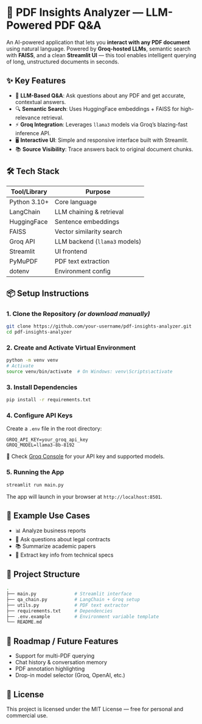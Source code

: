 # 📄 PDF Insights Analyzer — LLM-Powered PDF Q&A

An AI-powered application that lets you **interact with any PDF document** using natural language. Powered by **Groq-hosted LLMs**, semantic search with **FAISS**, and a clean **Streamlit UI** — this tool enables intelligent querying of long, unstructured documents in seconds.

## ✨ Key Features

- 🧠 **LLM-Based Q&A**: Ask questions about any PDF and get accurate, contextual answers.
- 🔍 **Semantic Search**: Uses HuggingFace embeddings + FAISS for high-relevance retrieval.
- ⚡ **Groq Integration**: Leverages `llama3` models via Groq’s blazing-fast inference API.
- 🖥️ **Interactive UI**: Simple and responsive interface built with Streamlit.
- 📚 **Source Visibility**: Trace answers back to original document chunks.

## 🛠️ Tech Stack

| Tool/Library     | Purpose                         |
|------------------|---------------------------------|
| Python 3.10+     | Core language                   |
| LangChain        | LLM chaining & retrieval        |
| HuggingFace      | Sentence embeddings             |
| FAISS            | Vector similarity search        |
| Groq API         | LLM backend (`llama3` models)   |
| Streamlit        | UI frontend                     |
| PyMuPDF          | PDF text extraction             |
| dotenv           | Environment config              |

## 📦 Setup Instructions

### 1. Clone the Repository *(or download manually)*

```bash
git clone https://github.com/your-username/pdf-insights-analyzer.git
cd pdf-insights-analyzer
```

### 2. Create and Activate Virtual Environment

```bash
python -m venv venv
# Activate
source venv/bin/activate  # On Windows: venv\Scripts\activate
```

### 3. Install Dependencies

```bash
pip install -r requirements.txt
```

### 4. Configure API Keys

Create a `.env` file in the root directory:

```env
GROQ_API_KEY=your_groq_api_key
GROQ_MODEL=llama3-8b-8192
```

🔁 Check [Groq Console](https://console.groq.com) for your API key and supported models.

### 5. Running the App

```bash
streamlit run main.py
```

The app will launch in your browser at `http://localhost:8501`.

## 🧠 Example Use Cases

- 📊 Analyze business reports
- 📄 Ask questions about legal contracts
- 📚 Summarize academic papers
- 📑 Extract key info from technical specs

## 📁 Project Structure

```bash
.
├── main.py              # Streamlit interface
├── qa_chain.py          # LangChain + Groq setup
├── utils.py             # PDF text extractor
├── requirements.txt     # Dependencies
├── .env.example         # Environment variable template
└── README.md
```

## 🚀 Roadmap / Future Features

- Support for multi-PDF querying
- Chat history & conversation memory
- PDF annotation highlighting
- Drop-in model selector (Groq, OpenAI, etc.)

## 📜 License

This project is licensed under the MIT License — free for personal and commercial use.